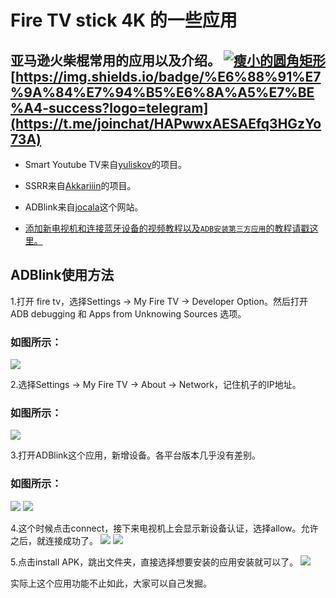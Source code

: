 # Fire TV stick 4K 的一些应用


## 亚马逊火柴棍常用的应用以及介绍。 [![瘦小的圆角矩形](https://img.shields.io/badge/我的淘宝店铺-AndroidDeals-brightgreen.svg?style=plastic)](https://item.taobao.com/item.htm?spm=a1z10.1-c.w4004-5759726203.2.63e6362fkQaoVr&id=586454403742)   [https://img.shields.io/badge/%E6%88%91%E7%9A%84%E7%94%B5%E6%8A%A5%E7%BE%A4-success?logo=telegram](https://t.me/joinchat/HAPwwxAESAEfq3HGzYo73A)


* Smart Youtube TV来自[yuliskov](https://github.com/yuliskov/SmartYouTubeTV)的项目。

* SSRR来自[Akkariiin](https://github.com/shadowsocksrr/shadowsocksr-android/releases)的项目。

* ADBlink来自[jocala](http://www.jocala.com/)这个网站。

* [添加新电视机和连接蓝牙设备的视频教程以及`ADB安装第三方应用`的教程请戳这里。](https://drive.google.com/open?id=1rTUeXJX8zQlmNUGqomyMLMwmMuaG9I8M)


## ADBlink使用方法

1.打开 fire tv，选择Settings -> My Fire TV -> Developer Option。然后打开 ADB debugging 和 Apps from Unknowing Sources 选项。

### 如图所示：
![](https://github.com/jackadams324/Fire-TV-stick-applications/blob/master/adblink-ADB%E5%AE%89%E8%A3%85%E7%A5%9E%E5%99%A8/adblink%E6%88%AA%E5%9B%BE/3CE3C18C6B13829766B376FAAB45E515.png)

2.选择Settings -> My Fire TV -> About -> Network，记住机子的IP地址。
### 如图所示：
![](https://github.com/jackadams324/Fire-TV-stick-applications/blob/master/adblink-ADB%E5%AE%89%E8%A3%85%E7%A5%9E%E5%99%A8/adblink%E6%88%AA%E5%9B%BE/21B48C57C27EBF0EF8F330BA1AE8B7C8.png)

3.打开ADBlink这个应用，新增设备。各平台版本几乎没有差别。
### 如图所示：
![](https://github.com/jackadams324/Fire-TV-stick-applications/blob/master/adblink-ADB%E5%AE%89%E8%A3%85%E7%A5%9E%E5%99%A8/adblink%E6%88%AA%E5%9B%BE/%E6%88%AA%E5%B1%8F2019-12-16%E4%B8%8B%E5%8D%889.58.04.png)
![](https://github.com/jackadams324/Fire-TV-stick-applications/blob/master/adblink-ADB%E5%AE%89%E8%A3%85%E7%A5%9E%E5%99%A8/adblink%E6%88%AA%E5%9B%BE/%E6%88%AA%E5%B1%8F2019-12-16%E4%B8%8B%E5%8D%8810.01.27.png)

4.这个时候点击connect，接下来电视机上会显示新设备认证，选择allow。允许之后，就连接成功了。
![](https://github.com/jackadams324/Fire-TV-stick-applications/blob/master/adblink-ADB%E5%AE%89%E8%A3%85%E7%A5%9E%E5%99%A8/adblink%E6%88%AA%E5%9B%BE/%E6%88%AA%E5%B1%8F2019-12-16%E4%B8%8B%E5%8D%8810.16.25.png)
![](https://github.com/jackadams324/Fire-TV-stick-applications/blob/master/adblink-ADB%E5%AE%89%E8%A3%85%E7%A5%9E%E5%99%A8/adblink%E6%88%AA%E5%9B%BE/3EAC88DB57EF146FA6ECF27C71CA8F59.jpg)

5.点击install APK，跳出文件夹，直接选择想要安装的应用安装就可以了。
![](https://github.com/jackadams324/Fire-TV-stick-applications/blob/master/adblink-ADB%E5%AE%89%E8%A3%85%E7%A5%9E%E5%99%A8/adblink%E6%88%AA%E5%9B%BE/%E6%88%AA%E5%B1%8F2019-12-16%E4%B8%8B%E5%8D%8810.17.35.png)

实际上这个应用功能不止如此，大家可以自己发掘。

